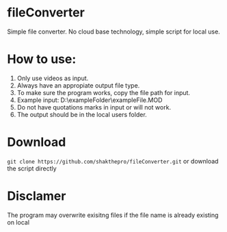 # fileConverter
 Simple file converter.
 No cloud base technology, simple script for local use.
# How to use:
 1. Only use videos as input.
 2. Always have an appropiate output file type.
 3. To make sure the program works, copy the file path for input.
 4. Example input: D:\exampleFolder\exampleFile.MOD
 5. Do not have quotations marks in input or will not work.
 6. The output should be in the local users folder.
# Download
 ```git clone https://github.com/shakthepro/fileConverter.git```
 or download the script directly
 
 # Disclamer
  The program may overwrite exisitng files if the file name is already existing on local
  
